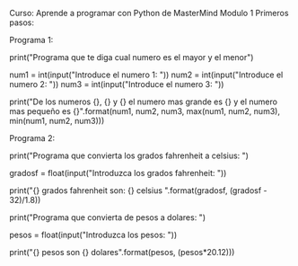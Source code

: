 Curso: Aprende a programar con Python de MasterMind
Modulo 1 Primeros pasos:

Programa 1: 

print("Programa que te diga cual numero es el mayor y el menor")

num1 = int(input("Introduce el numero 1: "))
num2 = int(input("Introduce el numero 2: "))
num3 = int(input("Introduce el numero 3: "))

print("De los numeros {}, {} y {} el numero mas grande es {} y el numero mas pequeño es {}".format(num1, num2, num3,
                                                                                            max(num1, num2, num3),
                                                                                            min(num1, num2, num3)))
                                                                                            
Programa 2:

print("Programa que convierta los grados fahrenheit a celsius: ")

gradosf = float(input("Introduzca los grados fahrenheit: "))

print("{} grados fahrenheit son: {} celsius ".format(gradosf, (gradosf - 32)/1.8))

print("Programa que convierta de pesos a dolares: ")

pesos = float(input("Introduzca los pesos: "))

print("{} pesos son {} dolares".format(pesos, (pesos*20.12)))
